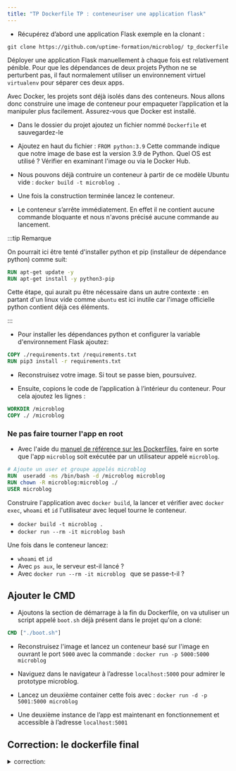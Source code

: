 ```yaml
---
title: "TP Dockerfile TP : conteneuriser une application flask"
---
```


- Récupérez d’abord une application Flask exemple en la clonant :

```shell
git clone https://github.com/uptime-formation/microblog/ tp_dockerfile
```

Déployer une application Flask manuellement à chaque fois est relativement pénible. Pour que les dépendances de deux projets Python ne se perturbent pas, il faut normalement utiliser un environnement virtuel `virtualenv` pour séparer ces deux apps.

Avec Docker, les projets sont déjà isolés dans des conteneurs. Nous allons donc construire une image de conteneur pour empaqueter l’application et la manipuler plus facilement. Assurez-vous que Docker est installé.


- Dans le dossier du projet ajoutez un fichier nommé `Dockerfile` et sauvegardez-le

<!-- - Normalement, VSCode vous propose d'ajouter l'extension Docker. Il va nous faciliter la vie, installez-le. Une nouvelle icône apparaît dans la barre latérale de gauche, vous pouvez y voir les images téléchargées et les conteneurs existants. L'extension ajoute aussi des informations utiles aux instructions Dockerfile quand vous survolez un mot-clé avec la souris. -->

- Ajoutez en haut du fichier : `FROM python:3.9` Cette commande indique que notre image de base est la version 3.9 de Python. Quel OS est utilisé ? Vérifier en examinant l'image ou via le Docker Hub.

- Nous pouvons déjà contruire un conteneur à partir de ce modèle Ubuntu vide :
  `docker build -t microblog .`

- Une fois la construction terminée lancez le conteneur.
- Le conteneur s’arrête immédiatement. En effet il ne contient aucune commande bloquante et nous n'avons précisé aucune commande au lancement.

:::tip Remarque

On pourrait ici être tenté d'installer python et pip (installeur de dépendance python) comme suit:

```Dockerfile
RUN apt-get update -y
RUN apt-get install -y python3-pip
``` 
Cette étape, qui aurait pu être nécessaire dans un autre contexte : en partant d'un linux vide comme `ubuntu` est ici inutile car l'image officielle python contient déjà ces éléments.

:::


- Pour installer les dépendances python et configurer la variable d'environnement Flask ajoutez:

```Dockerfile
COPY ./requirements.txt /requirements.txt
RUN pip3 install -r requirements.txt
```

- Reconstruisez votre image. Si tout se passe bien, poursuivez.

- Ensuite, copions le code de l’application à l’intérieur du conteneur. Pour cela ajoutez les lignes :

```Dockerfile
WORKDIR /microblog
COPY ./ /microblog
```

### Ne pas faire tourner l'app en root

- Avec l'aide du [manuel de référence sur les Dockerfiles](https://docs.docker.com/engine/reference/builder/), faire en sorte que l'app `microblog` soit exécutée par un utilisateur appelé `microblog`.

```Dockerfile
# Ajoute un user et groupe appelés microblog
RUN  useradd -ms /bin/bash -d /microblog microblog
RUN chown -R microblog:microblog ./
USER microblog
```


Construire l'application avec `docker build`, la lancer et vérifier avec `docker exec`, `whoami` et `id` l'utilisateur avec lequel tourne le conteneur.

- `docker build -t microblog .`
- `docker run --rm -it microblog bash`

Une fois dans le conteneur lancez:

- `whoami` et `id`
- Avec `ps aux`, le serveur est-il lancé ? 
- Avec `docker run --rm -it microblog ` que se passe-t-il ?


## Ajouter le CMD

- Ajoutons la section de démarrage à la fin du Dockerfile, on va utuliser un script appelé `boot.sh` déjà présent dans le projet qu'on a cloné:

```Dockerfile
CMD ["./boot.sh"]
```

- Reconstruisez l'image et lancez un conteneur basé sur l'image en ouvrant le port `5000` avec la commande : `docker run -p 5000:5000 microblog`

- Naviguez dans le navigateur à l’adresse `localhost:5000` pour admirer le prototype microblog.

- Lancez un deuxième container cette fois avec : `docker run -d -p 5001:5000 microblog`

- Une deuxième instance de l’app est maintenant en fonctionnement et accessible à l’adresse `localhost:5001`

## Correction: le dockerfile final

<details><summary>correction:</summary>
<p>

```dockerfile
FROM python:3.9
RUN apt-get update -y
RUN apt-get install -y python3-pip
COPY ./requirements.txt /requirements.txt
RUN pip3 install -r requirements.txt
WORKDIR /microblog
COPY ./ /microblog
# Ajoute un user et groupe appelés microblog
RUN  useradd -ms /bin/bash -d /microblog microblog 
RUN chown -R microblog:microblog ./
USER microblog
CMD ["./boot.sh"]
```

</p>
</details>


<!-- ## Amélioration : Une image plus simple

A l'aide de l'image `python:3.9-alpine` et en remplaçant les instructions nécessaires (pas besoin d'installer `python3-pip` car ce programme est désormais inclus dans l'image de base), repackagez l'app microblog en une image taggée `microblog:slim` ou `microblog:light`. Comparez la taille entre les deux images ainsi construites. -->
